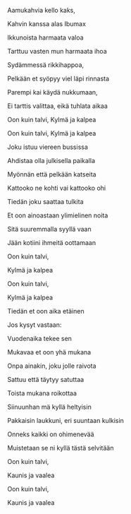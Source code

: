 Aamukahvia kello kaks,

Kahvin kanssa alas Ibumax

Ikkunoista harmaata valoa

Tarttuu vasten mun harmaata ihoa

Sydämmessä rikkihappoa,

Pelkään et syöpyy viel läpi rinnasta

Parempi kai käydä nukkumaan,

Ei tarttis valittaa, eikä tuhlata aikaa

Oon kuin talvi, Kylmä ja kalpea

Oon kuin talvi, Kylmä ja kalpea

Joku istuu viereen bussissa

Ahdistaa olla julkisella paikalla

Myönnän että pelkään katseita

Kattooko ne kohti vai kattooko ohi

Tiedän joku saattaa tulkita

Et oon ainoastaan ylimielinen noita

Sitä suuremmalla syyllä vaan

Jään kotiini ihmeitä oottamaan

Oon kuin talvi,

Kylmä ja kalpea

Oon kuin talvi,

Kylmä ja kalpea

Tiedän et oon aika etäinen

Jos kysyt vastaan:

Vuodenaika tekee sen

Mukavaa et oon yhä mukana

Onpa ainakin, joku jolle raivota

Sattuu että täytyy satuttaa

Toista mukana roikottaa

Siinuunhan mä kyllä heltyisin

Pakkaisin laukkuni, eri suuntaan kulkisin

Onneks kaikki on ohimenevää

Muistetaan se ni kyllä tästä selvitään

Oon kuin talvi,

Kaunis ja vaalea

Oon kuin talvi,

Kaunis ja vaalea